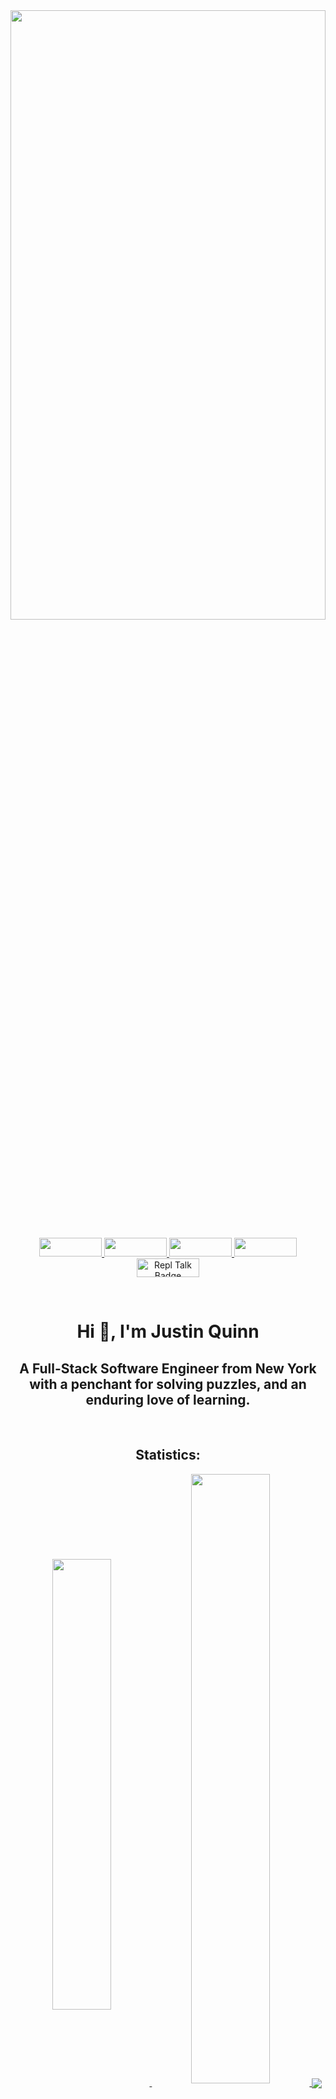 <!--Banner-->
<img src='https://i.imgur.com/2PVPjGT.png' width='100%' height='50%'/>

<!--Socials-->
<p align='middle'>
 <a href='https://angel.co/u/justin-quinn-3' target='_blank'>
  <img src='https://img.shields.io/badge/AngelList-000000?style=for-the-badge&logo=AngelList&logoColor=white' height='30' width='100'/>
 </a>
 <a href='https://dev.to/justinquinn51' target='_blank'>
  <img src='https://img.shields.io/badge/dev.to-0A0A0A?style=for-the-badge&logo=devdotto&logoColor=white' height= '30' width='100'/>
 </a>
 <a href='https://www.linkedin.com/in/justin-quinn-/' target='_blank'>
  <img src='https://img.shields.io/badge/LinkedIn-0077B5?style=for-the-badge&logo=linkedin&logoColor=white' height= '30' width='100'/>
 </a>
 <a href='https://twitter.com/JustinQuinn_' target='_blank'>
  <img src='https://img.shields.io/badge/Twitter-1DA1F2?style=for-the-badge&logo=twitter&logoColor=white' height= '30' width='100'/>
 </a>
 <a href="https://justinquinn.dev/" target='_blank'>
  <img src="https://replit-badge.vercel.app/api?id=143059&theme=dark&border=square&featuredOn=Visit%20My&replTalk=Website&font=Source%20Sans%20Pro" alt="Repl Talk Badge" height='30' width='100'>
</a>
</p>

<br>

<!--Greeting-->
<h1 align="center">Hi 👋, I'm Justin Quinn</h1>
<h2 align="center">A Full-Stack Software Engineer from New York with a penchant for solving puzzles, and an enduring love of learning.</h2>

<!--Statistics-->
<br>
<h2 align='middle'>Statistics:</h2>
<p align='center'>
<a href="https://github.com/Justin-Quinn51/github-readme-stats">
  <img align="center" width='43%' src="https://github-readme-stats.vercel.app/api/top-langs/?username=Justin-Quinn51&&theme=calm&layout=compact" />
</a>
<a href="https://github.com/Justin-Quinn51/convoychat">
  <img align="center" width='50%' src="https://github-readme-stats.vercel.app/api?username=Justin-Quinn51&show_icons=true&theme=calm&hide=issues"/>
</a>
<a href='https://github.com/Justin-Quinn51'>
  <img align="center" src="https://github-readme-streak-stats.herokuapp.com/?user=Justin-Quinn51&"/>
</a>
</p>

<!--Languages & Tools-->
## <h2 align="center">Languages & Tools:</h2>

<p align='middle'>
  <img src='https://img.shields.io/badge/CSS3-1572B6?style=for-the-badge&logo=css3&logoColor=white'/>
  <img src='https://img.shields.io/badge/HTML5-E34F26?style=for-the-badge&logo=html5&logoColor=white'/>
  <img src='https://img.shields.io/badge/MongoDB-4EA94B?style=for-the-badge&logo=mongodb&logoColor=white'/>
  <img src='https://img.shields.io/badge/MySQL-005C84?style=for-the-badge&logo=mysql&logoColor=white'/>
  <img src='https://img.shields.io/badge/Node.js-339933?style=for-the-badge&logo=nodedotjs&logoColor=white'/>
  <img src='https://img.shields.io/badge/JavaScript-323330?style=for-the-badge&logo=javascript&logoColor=F7DF1E'/>
  <img src='https://img.shields.io/badge/React-20232A?style=for-the-badge&logo=react&logoColor=61DAFB'/>
  <img src='https://img.shields.io/badge/React_Native-20232A?style=for-the-badge&logo=react&logoColor=61DAFB'/>
</p>

                                                                                                   
<!-- Code for arranging repo cards side by side
<a href="https://github.com/Justin-Quinn51/github-readme-stats">
  <img align="center" src="https://github-readme-stats.vercel.app/api?username=Justin-Quinn51&show_icons=true&theme=maroongold&hide=stars,issues" />
</a>
<a href="https://github.com/Justin-Quinn51/convoychat">
  <img align="center" src="https://github-readme-stats.vercel.app/api/top-langs/?username=Justin-Quinn51&&theme=maroongold" />
</a>
-->                                                                                                                          
                                                                                                                           

